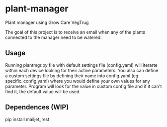 # plant-manager
Plant manager using Grow Care VegTrug

The goal of this project is to receive an email when any of the plants connected to the manager need to be watered.

## Usage
Running plantmgr.py file with default settings file (config.yaml) will iterarte within each device looking for their active parameters. You also can define a custom settings file by defining their name into config.yaml (eg. specific_config.yaml) where you would define your own values for any parameter. Program will look for the value in custom config file and if it can't find it, the default value will be used.

## Dependences (WIP)
pip install mailjet_rest